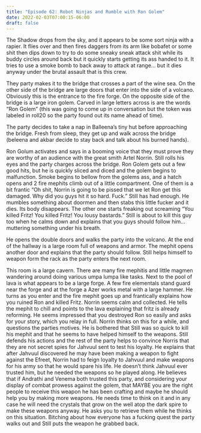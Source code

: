```yaml
---
title: "Episode 62: Robot Ninjas and Rumble with Ron Golem"
date: 2022-02-03T07:00:15-06:00
draft: false
---
```


The Shadow drops from the sky, and it appears to be some sort ninja with a rapier. It flies over and then fires daggers from its arm like bobafet or some shit then dips down to try to do some sneaky sneak attack shit while its buddy circles around back but it quickly starts getting its ass handed to it. It tries to use a smoke bomb to back away to attack at range… but it dies anyway under the brutal assault that is this crew.

They party makes it to the bridge that crosses a part of the wine sea. On the other side of the bridge are large doors that enter into the side of a volcano. Obviously this is the entrance to the fire forge. On the opposite side of the bridge is a large iron golem. Carved in large letters across is are the words “Ron Golem” (this was going to come up in conversation but the token was labeled in roll20 so the party found out its name ahead of time).

The party decides to take a nap in Balleena’s tiny hut before approaching the bridge. Fresh from sleep, they get up and walk across the bridge (beleena and akbar decide to stay back and talk about his burned hands).

Ron Golum activates and says in a booming voice that they must prove they are worthy of an audience with the great smith Artel Norrin. Still rolls his eyes and the party charges across the bridge. Ron Golem gets out a few good hits, but he is quickly sliced and diced and the golem begins to malfunction. Smoke begins to bellow from the golems ass, and a hatch opens and 2 fire mephits climb out of a little compartment. One of them is a bit frantic “Oh shit, Norrin is going to be pissed that we let Ron get this damaged. Why did you guys hit it so hard. Fuck.” Still has had enough. He mumbles something about doormen and then stabs this little fucker and it dies. Its body disappears. The other one starts freaking out screaming “You killed Fritz! You killed Fritz! You lousy bastards.” Still is about to kill this guy too when he calms down and explains that you guys should follow him… muttering something under his breath.

He opens the double doors and walks the party into the volcano. At the end of the hallway is a large room full of weapons and armor. The mephit opens another door and explains that the party should follow. Still helps himself to weapon form the rack as the party enters the next room.

This room is a large cavern. There are many fire mephitis and little magmen wandering around doing various umpa lumpa like tasks. Next to the pool of lava is what appears to be a large forge. A few fire elementals stand guard near the forge and at the forge a Azer works metal with a large hammer. He turns as you enter and the fire mephit goes up and frantically explains how you ruined Ron and killed Fritz. Norrin seems calm and collected. He tells the mephit to chill and points to the lava explaining that fritz is already reforming. He seems impressed that you destroyed Ron so easily and asks for your story, which you relay in full. Norrin thinks on this for a while, and questions the parties motives. He is bothered that Still was so quick to kill his mephit and that he seems to have helped himself to the weapons. Still defends his actions and the rest of the party helps to convince Norris that they are not secret spies for Jahvuul sent to test his loyalty. He explains that after Jahvuul discovered he may have been making a weapon to fight against the Efreet, Norrin had to feign loyalty to Jahvuul and make weapons for his army so that he would spare his life. He doesn’t think Jahvuul ever trusted him, but he needed the weapons so he played along. He believes that if Andrathi and Venema both trusted this party, and considering your display of combat prowess against the golem, that MAYBE you are the right people to receive this weapon he has been crafting and maybe he should help you by making more weapons. He needs time to think on it and in any case he will need the crystals that grow on the well atop the dark spire to make these weapons anyway. He asks you to retrieve them while he thinks on this situation. Bitching about how everyone has a fucking quest the party walks out and Still puts the weapon he grabbed back.